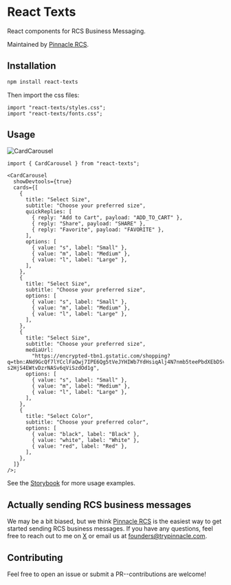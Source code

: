 # React Texts

React components for RCS Business Messaging.

Maintained by [Pinnacle RCS](https://docs.trypinnacle.app/api-reference/api-reference/send-a-message/rcs).

## Installation

```bash
npm install react-texts
```

Then import the css files:

```tsx
import "react-texts/styles.css";
import "react-texts/fonts.css";
```

## Usage

![CardCarousel](https://i.ibb.co/1qSkVLH/Screenshot-2024-12-05-at-4-19-15-PM.png)

```tsx
import { CardCarousel } from "react-texts";

<CardCarousel
  showDevtools={true}
  cards={[
    {
      title: "Select Size",
      subtitle: "Choose your preferred size",
      quickReplies: [
        { reply: "Add to Cart", payload: "ADD_TO_CART" },
        { reply: "Share", payload: "SHARE" },
        { reply: "Favorite", payload: "FAVORITE" },
      ],
      options: [
        { value: "s", label: "Small" },
        { value: "m", label: "Medium" },
        { value: "l", label: "Large" },
      ],
    },
    {
      title: "Select Size",
      subtitle: "Choose your preferred size",
      options: [
        { value: "s", label: "Small" },
        { value: "m", label: "Medium" },
        { value: "l", label: "Large" },
      ],
    },
    {
      title: "Select Size",
      subtitle: "Choose your preferred size",
      mediaUrl:
        "https://encrypted-tbn1.gstatic.com/shopping?q=tbn:ANd9GcQf7lYCclFaQwj7IPE6Qg5tVeJYHIWb7YdHsiqAlj4N7nmb5teePbdXEbDSvKsaUhdmPU7oDfzRh0LDlrZEIeAVrVqvA-s2HjS4EWtvDzrNASv6qViSzdOd1g",
      options: [
        { value: "s", label: "Small" },
        { value: "m", label: "Medium" },
        { value: "l", label: "Large" },
      ],
    },
    {
      title: "Select Color",
      subtitle: "Choose your preferred color",
      options: [
        { value: "black", label: "Black" },
        { value: "white", label: "White" },
        { value: "red", label: "Red" },
      ],
    },
  ]}
/>;
```

See the [Storybook](https://675109b53e691f6fe9ea860b-zbuszmmlmh.chromatic.com/?path=/docs/components-card--docs) for more usage examples.

## Actually sending RCS business messages

We may be a bit biased, but we think [Pinnacle RCS](https://docs.trypinnacle.app/api-reference/api-reference/send-a-message/rcs) is the easiest way to get started sending RCS business messages. If you have any questions, feel free to reach out to me on [X](https://x.com/seanroades) or email us at [founders@trypinnacle.com](mailto:founders@trypinnacle.com).

## Contributing

Feel free to open an issue or submit a PR--contributions are welcome!
